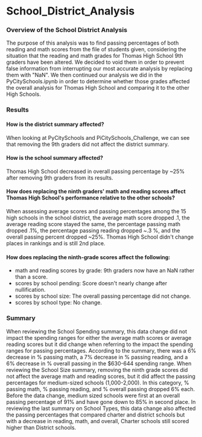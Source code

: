 # School_District_Analysis

### Overview of the School District Analysis

The purpose of this analysis was to find passing percentages of both reading and math scores from the file of students given, considering the situation that the reading and math grades for Thomas High School 9th graders have been altered. We decided to void them in order to prevent false information from interrupting our most accurate analysis by replacing them with "NaN". We then continued our analysis we did in the PyCitySchools.ipynb in order to determine whether those grades affected the overall analysis for Thomas High School and comparing it to the other High Schools.

### Results

#### How is the district summary affected?
When looking at PyCitySchools and PiCitySchools_Challenge, we can see that removing the 9th graders did not affect the district summary.

#### How is the school summary affected?
Thomas High School decreased in overall passing percentage by ~25% after removing 9th graders from its results.

#### How does replacing the ninth graders' math and reading scores affect Thomas High School's performance relative to the other schools?
When assessing average scores and passing percentages among the 15 high schools in the school district, the average math score dropped .1, the average reading score stayed the same, the percentage passing math dropped .1%, the percentage passing reading dropped ~.3 %, and the overall passing percent dropped ~25%. Thomas High School didn't change places in rankings and is still 2nd place.

#### How does replacing the ninth-grade scores affect the following:
  - math and reading scores by grade: 9th graders now have an NaN rather than a score.
  - scores by school pending: Score doesn't nearly change after nullification.
  - scores by school size: The overall passing percentage did not change.
  - scores by school type: No change.

### Summary

When reviewing the School Spending summary, this data change did not impact the spending ranges for either the average math scores or average reading scores but it did change when referring to the impact the spending ranges for passing percentages. According to the summary, there was a 6% decrease in % passing math, a 7% decrease in % passing reading, and a 6% decrease in % overall passing in the $630-644 spending range.
When reviewing the School Size summary, removing the ninth grade scores did not affect the average math and reading scores, but it did affect the passing percentages for medium-sized schools (1,000-2,000). In this category, % passing math, % passing reading, and % overall passing dropped 6% each. Before the data change, medium sized schools were first at an overall passing percentage of 91% and have gone down to 85% in second place.
In reviewing the last summary on School Types, this data change also affected the passing percentages that compared charter and district schools but with a decrease in reading, math, and overall, Charter schools still scored higher than District schools.
